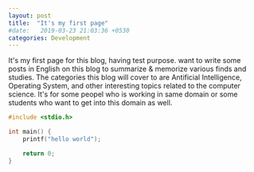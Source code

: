 ```yaml
---
layout: post
title:  "It's my first page"
#date:   2019-03-23 21:03:36 +0530
categories: Development
---
```

It's my first page for this blog, having test purpose. want to write some posts in English on this blog to summarize & memorize various finds and studies. The categories this blog will cover to are Antificial Intelligence, Operating System, and other interesting topics related to the computer science. It's for some peopel who is working in same domain or some students who want to get into this domain as well.

```c
#include <stdio.h>

int main() {
	printf("hello world");

	return 0;
}
```